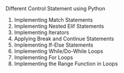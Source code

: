 Different Control Statement using Python
1. Implementing Match Statements 
2. Implementing Nested Elif Statements
3. Implementing Iterators
4. Applying Break and Continue Statements
5. Implementing If-Else Statements
6. Implementing While/Do-While Loops
7. Implementing For Loops
8. Implementing the Range Function in Loops
